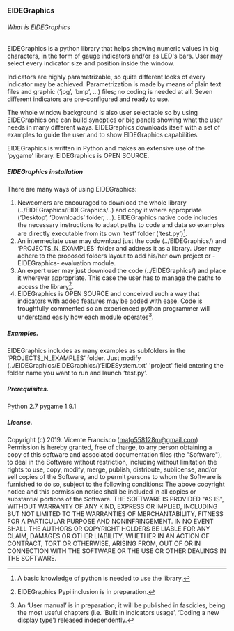 ### EIDEGraphics



###### What is EIDEGraphics
EIDEGraphics is a python library that helps showing numeric values in big characters, in the form of gauge indicators and/or as LED's bars. User may select every indicator size and position inside the window. 

Indicators are highly parametrizable, so quite different looks of every indicator may be achieved. Parametrization is made by means of plain text files and graphic (‘jpg’, ‘bmp’, …) files; no coding is needed at all. Seven different indicators are pre-configured and ready to use.




The whole window background is also user selectable so by using EIDEGraphics one can build synoptics or big panels showing what the user needs in many different ways. EIDEGraphics downloads itself with a set of examples to guide the user and to show EIDEGraphics capabilities.

EIDEGraphics is written in Python and makes an extensive use of the ‘pygame’ library. EIDEGraphics is OPEN SOURCE.

##### EIDEGraphics installation
There are many ways of using EIDEGraphics:
1) Newcomers are encouraged to download the whole library (../EIDEGraphics/EIDEGraphics/..) and copy it where appropriate (‘Desktop’, ‘Downloads’ folder, ...). EIDEGraphics native code includes the necessary instructions to adapt paths to code and data so examples are directly executable from its own ‘test’ folder (‘test.py’)[^1].
2) An intermediate user may download just the code (../EIDEGraphics/) and ‘PROJECTS_N_EXAMPLES’ folder and address it as a library. User may adhere to the proposed folders layout to add his/her own project or -EIDEGraphics- evaluation module.
3) An expert user may just download the code (../EIDEGraphics/) and place it wherever appropriate. This case the user has to manage the paths to access the library[^2].
4) EIDEGraphics is OPEN SOURCE and conceived such a way that indicators with added features may be added with ease. Code is troughfully commented so an experienced python programmer will understand easily how each module operates[^3].

[^1]: A basic knowledge of python is needed to use the library.
[^2]: EIDEGraphics Pypi inclusion is in preparation.
[^3]: An ‘User manual’ is in preparation; it will be published in fascicles, being the most useful chapters (i.e. ‘Built in indicators usage’, ‘Coding a new display type’) released independently. 



##### Examples.
EIDEGraphics includes as many examples as subfolders in the ‘PROJECTS_N_EXAMPLES’ folder. Just modify (../EIDEGraphics/EIDEGraphics/)‘EIDESystem.txt' 'project' field entering the folder name you want to run and launch ‘test.py’.



##### Prerequisites.
Python 2.7
pygame 1.9.1       



##### License.
Copyright (c) 2019. Vicente Francisco (mafg558128m@gmail.com)
Permission is hereby granted, free of charge, to any person obtaining a copy of this software and associated documentation files (the "Software"), to deal in the Software without restriction, including without limitation the rights to use, copy, modify, merge, publish, distribute, sublicense, and/or sell copies of the Software, and to permit persons to whom the Software is furnished to do so, subject to the following conditions:
The above copyright notice and this permission notice shall be included in all copies or substantial portions of the Software.
THE SOFTWARE IS PROVIDED "AS IS", WITHOUT WARRANTY OF ANY KIND, EXPRESS OR IMPLIED, INCLUDING BUT NOT LIMITED TO THE WARRANTIES OF MERCHANTABILITY, FITNESS FOR A PARTICULAR PURPOSE AND NONINFRINGEMENT. IN NO EVENT SHALL THE AUTHORS OR COPYRIGHT HOLDERS BE LIABLE FOR ANY CLAIM, DAMAGES OR OTHER LIABILITY, WHETHER IN AN ACTION OF CONTRACT, TORT OR OTHERWISE, ARISING FROM, OUT OF OR IN CONNECTION WITH THE SOFTWARE OR THE USE OR OTHER DEALINGS IN THE SOFTWARE.
